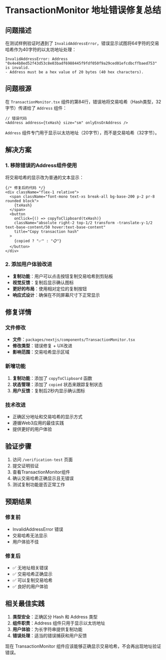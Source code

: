 # TransactionMonitor 地址错误修复总结

## 问题描述
在测试样例验证时遇到了 `InvalidAddressError`，错误显示试图将64字符的交易哈希作为40字符的以太坊地址处理：

```
InvalidAddressError: Address "0x4e4b8ed52f43d53c8e03badf6988445f9fdf050f9a29ced01efcdbcffbaed753" is invalid.
- Address must be a hex value of 20 bytes (40 hex characters).
```

## 问题根源
在 `TransactionMonitor.tsx` 组件的第84行，错误地将交易哈希（Hash类型，32字节）传递给了 `Address` 组件：

```tsx
// 错误代码
<Address address={txHash} size="sm" onlyEnsOrAddress />
```

`Address` 组件专门用于显示以太坊地址（20字节），而不是交易哈希（32字节）。

## 解决方案

### 1. 移除错误的Address组件使用
将交易哈希的显示改为普通的文本显示：

```tsx
{/* 修复后的代码 */}
<div className="flex-1 relative">
  <span className="font-mono text-xs break-all bg-base-200 p-2 pr-8 rounded block">
    {txHash}
  </span>
  <button
    onClick={() => copyToClipboard(txHash)}
    className="absolute right-2 top-1/2 transform -translate-y-1/2 text-base-content/50 hover:text-base-content"
    title="Copy transaction hash"
  >
    {copied ? "✅" : "📋"}
  </button>
</div>
```

### 2. 添加用户体验改进
- **复制功能**：用户可以点击按钮复制交易哈希到剪贴板
- **视觉反馈**：复制后显示确认图标
- **更好的布局**：使用相对定位的复制按钮
- **响应式设计**：确保在不同屏幕尺寸下正常显示

## 修复详情

### 文件修改
- **文件**：`packages/nextjs/components/TransactionMonitor.tsx`
- **修改类型**：错误修复 + UX改进
- **影响范围**：交易哈希显示区域

### 新增功能
1. **复制功能**：添加了 `copyToClipboard` 函数
2. **状态管理**：添加了 `copied` 状态来跟踪复制状态
3. **用户反馈**：复制后2秒内显示确认图标

### 技术改进
- 正确区分地址和交易哈希的显示方式
- 遵循Web3应用的最佳实践
- 提供更好的用户体验

## 验证步骤

1. 访问 `/verification-test` 页面
2. 提交证明验证
3. 查看TransactionMonitor组件
4. 确认交易哈希正确显示且无错误
5. 测试复制功能是否正常工作

## 预期结果

### 修复前
- InvalidAddressError 错误
- 交易哈希无法显示
- 用户体验不佳

### 修复后
- ✅ 无地址相关错误
- ✅ 交易哈希正确显示
- ✅ 可以复制交易哈希
- ✅ 良好的用户体验

## 相关最佳实践

1. **类型安全**：正确区分 Hash 和 Address 类型
2. **组件职责**：Address 组件只用于显示以太坊地址
3. **用户体验**：为长字符串提供复制功能
4. **错误处理**：适当的错误捕获和用户反馈

现在 TransactionMonitor 组件应该能够正确显示交易哈希，不会再出现地址验证错误。
